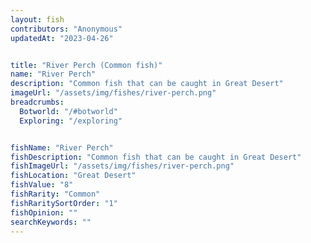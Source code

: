 ```yaml
---
layout: fish
contributors: "Anonymous"
updatedAt: "2023-04-26"


title: "River Perch (Common fish)"
name: "River Perch"
description: "Common fish that can be caught in Great Desert"
imageUrl: "/assets/img/fishes/river-perch.png"
breadcrumbs:
  Botworld: "/#botworld"
  Exploring: "/exploring"


fishName: "River Perch"
fishDescription: "Common fish that can be caught in Great Desert"
fishImageUrl: "/assets/img/fishes/river-perch.png"
fishLocation: "Great Desert"
fishValue: "8"
fishRarity: "Common"
fishRaritySortOrder: "1"
fishOpinion: ""
searchKeywords: ""
---
```


